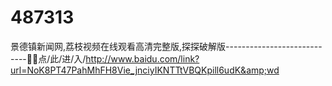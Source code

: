 # 487313
景德镇新闻网,荔枝视频在线观看高清完整版,探探破解版----------------------------🚰🚰点/此/进/入/http://www.baidu.com/link?url=NoK8PT47PahMhFH8Vie_jnciyIKNTTtVBQKpill6udK&amp;wd

